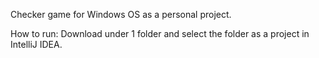 Checker game for Windows OS as a personal project.

How to run: Download under 1 folder and select the folder as a project in IntelliJ IDEA.
